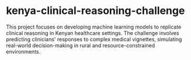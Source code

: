 # kenya-clinical-reasoning-challenge
This project focuses on developing machine learning models to replicate clinical reasoning in Kenyan healthcare settings. The challenge involves predicting clinicians' responses to complex medical vignettes, simulating real-world decision-making in rural and resource-constrained environments.
